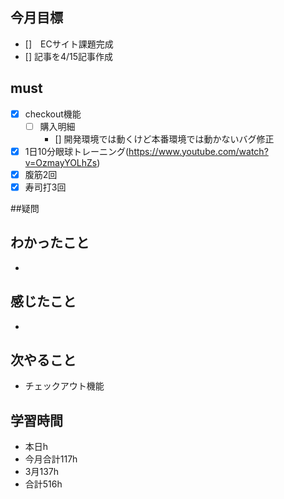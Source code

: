 
## 今月目標
- []　ECサイト課題完成
- [] 記事を4/15記事作成


## must
- [x] checkout機能
    - [ ] 購入明細
        - []  開発環境では動くけど本番環境では動かないバグ修正
          
    
- [x] 1日10分眼球トレーニング(https://www.youtube.com/watch?v=OzmayYOLhZs)
- [x] 腹筋2回
- [x] 寿司打3回

##疑問




## わかったこと
- 


## 感じたこと
- 

## 次やること
  - チェックアウト機能

## 学習時間
  - 本日h
  - 今月合計117h
  - 3月137h
  - 合計516h
